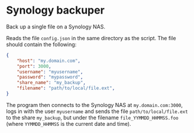 # Synology backuper

Back up a single file on a Synology NAS.

Reads the file `config.json` in the same directory as the script. The file should contain the following:

```json
{
    "host": "my.domain.com",
    "port": 3000,
    "username": "myusername",
    "password": "mypassword",
    "share_name": "my_backup",
    "filename": "path/to/local/file.ext",
}
```

The program then connects to the Synology NAS at `my.domain.com:3000`, logs in with the user `myusername` and sends the file `path/to/local/file.ext` to the share `my_backup`, but under the filename `file_YYMMDD_HHMMSS.foo` (where `YYMMDD_HHMMSS` is the current date and time).
